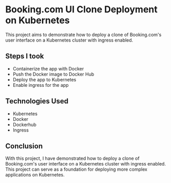 # Booking.com UI Clone Deployment on Kubernetes

This project aims to demonstrate how to deploy a clone of Booking.com's user interface on a Kubernetes cluster with ingress enabled.

## Steps I took
- Containerize the app with Docker
- Push the Docker image to Docker Hub
- Deploy the app to Kubernetes
- Enable ingress for the app

## Technologies Used
- Kubernetes
- Docker
- Dockerhub
- Ingress


## Conclusion
With this project, I have demonstrated how to deploy a clone of Booking.com's user interface on a Kubernetes cluster with ingress enabled. This project can serve as a foundation for deploying more complex applications on Kubernetes.
